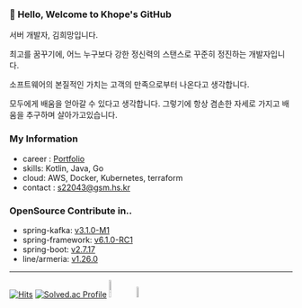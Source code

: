 ### 👋 Hello, Welcome to Khope's GitHub

서버 개발자, 김희망입니다.
  
최고를 꿈꾸기에, 어느 누구보다 강한 정신력의 스탠스로 꾸준히 정진하는 개발자입니다.
  
소프트웨어의 본질적인 가치는 고객의 만족으로부터 나온다고 생각합니다.
  
모두에게 배움을 얻아갈 수 있다고 생각합니다. 그렇기에 항상 겸손한 자세로 가지고 배움을 추구하며 살아가고있습니다.


### My Information

- career : [Portfolio](https://esperer.notion.site/7bfaadd95dc2420198988a89b1de168c?pvs=4)
- skills: Kotlin, Java, Go
- cloud: AWS, Docker, Kubernetes, terraform
- contact : s22043@gsm.hs.kr


### OpenSource Contribute in..

- spring-kafka: [v3.1.0-M1](https://github.com/spring-projects/spring-kafka/releases/tag/v3.1.0-M1)  
- spring-framework: [v6.1.0-RC1](https://github.com/spring-projects/spring-framework/pull/31264)
- spring-boot: [v2.7.17](https://github.com/spring-projects/spring-boot/pull/37491)
- line/armeria: [v1.26.0](https://github.com/line/armeria/pull/5201)

---

[![Hits](https://hits.seeyoufarm.com/api/count/incr/badge.svg?url=https://github.com/esperar&count_bg=%239576FF&title_bg=%23555555&icon=kotlin.svg&icon_color=%23E7E7E7&title=hits&edge_flat=false)](https://hits.seeyoufarm.com) [![Solved.ac Profile](http://mazassumnida.wtf/api/mini/generate_badge?boj=huemang)](https://solved.ac/huemang) 
<a href="https://esperer.tistory.com/">
  <img alt="Tistory" src ="https://img.shields.io/badge/Tistory-FF5D01.svg?&style=for-the-badge&logoColor=white&logo=Tesla" width=9%></a> 
<a href="mailto:s22043@gsm.hs.kr">
<img src="https://img.shields.io/badge/Gmail-d14836?style=flat-square&logo=Gmail&logoColor=white&link=s22043@gsm.hs.kr" width=7%></a>
